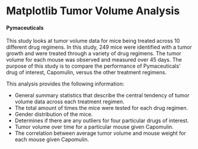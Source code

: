 # Matplotlib Tumor Volume Analysis

#### Pymaceuticals

This study looks at tumor volume data for mice being treated across 10 different drug regimens.  In this study, 249 mice were identified with a tumor growth and were treated through a variety of drug regimens. The tumor volume for each mouse was observed and measured over 45 days. The purpose of this study is to compare the performance of Pymaceuticals' drug of interest, Capomulin, versus the other treatment regimens. 

This analysis provides the following information:

- General summary statistics that describe the central tendency of tumor volume data across each treatment regimen.
- The total amount of times the mice were tested for each drug regimen.
- Gender distribution of the mice.
- Determines if there are any outliers for four particular drugs of interest.
- Tumor volume over time for a particular mouse given Capomulin.
- The correlation between average tumor volume and mouse weight for each mouse given Capomulin.

